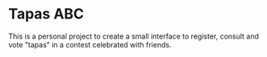 # Tapas ABC

This is a personal project to create a small interface to register, consult and vote "tapas" in a contest celebrated with friends.
